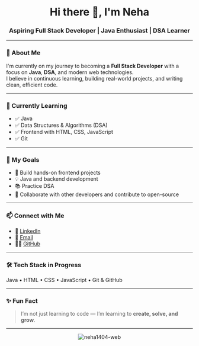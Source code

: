 <h1 align="center">Hi there 👋, I'm Neha</h1>
<h3 align="center">Aspiring Full Stack Developer | Java Enthusiast | DSA Learner</h3>

---

### 🌟 About Me
I'm currently on my journey to becoming a **Full Stack Developer** with a focus on **Java**, **DSA**, and modern web technologies.  
I believe in continuous learning, building real-world projects, and writing clean, efficient code.

---

### 🧠 Currently Learning
- ✅ Java
- ✅ Data Structures & Algorithms (DSA)
- ✅ Frontend with HTML, CSS, JavaScript
- ✅ Git 

---

### 🚀 My Goals
- 🔨 Build hands-on frontend projects
- 💡 Java and backend development
- 📚 Practice DSA 
- 🤝 Collaborate with other developers and contribute to open-source

---

### 📫 Connect with Me
- 🔗 [LinkedIn](https://www.linkedin.com/in/neha-d-199787258)
- 📧 [Email](mailto:dhurveneha901@gmail.com)
- 🧑‍💻 [GitHub](https://github.com/neha1404-web)

---

### 🛠️ Tech Stack in Progress
Java • HTML • CSS • JavaScript • Git & GitHub

---

### ✨ Fun Fact
> I’m not just learning to code — I’m learning to **create, solve, and grow**.

---

<p align="center">
  <img src="https://komarev.com/ghpvc/?username=neha1404-web&label=Profile%20views&color=0e75b6&style=flat" alt="neha1404-web" />
</p>
